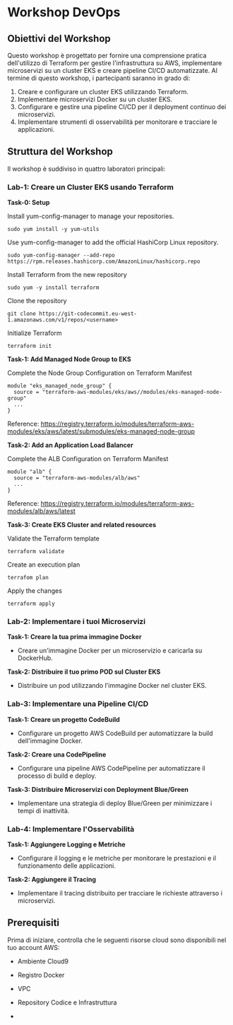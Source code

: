 # Workshop DevOps

## Obiettivi del Workshop

Questo workshop è progettato per fornire una comprensione pratica dell'utilizzo di Terraform per gestire l'infrastruttura su AWS, implementare microservizi su un cluster EKS e creare pipeline CI/CD automatizzate. Al termine di questo workshop, i partecipanti saranno in grado di:

1. Creare e configurare un cluster EKS utilizzando Terraform.
2. Implementare microservizi Docker su un cluster EKS.
3. Configurare e gestire una pipeline CI/CD per il deployment continuo dei microservizi.
4. Implementare strumenti di osservabilità per monitorare e tracciare le applicazioni.

## Struttura del Workshop

Il workshop è suddiviso in quattro laboratori principali:

### Lab-1: Creare un Cluster EKS usando Terraform

**Task-0: Setup**

Install yum-config-manager to manage your repositories.

`sudo yum install -y yum-utils`

Use yum-config-manager to add the official HashiCorp Linux repository.

`sudo yum-config-manager --add-repo https://rpm.releases.hashicorp.com/AmazonLinux/hashicorp.repo`

Install Terraform from the new repository

`sudo yum -y install terraform`

Clone the repository

`git clone https://git-codecommit.eu-west-1.amazonaws.com/v1/repos/<username>`

Initialize Terraform

`terraform init`

**Task-1: Add Managed Node Group to EKS**

Complete the Node Group Configuration on Terraform Manifest

```
module "eks_managed_node_group" {
  source = "terraform-aws-modules/eks/aws//modules/eks-managed-node-group"
  ...
}
```
Reference: https://registry.terraform.io/modules/terraform-aws-modules/eks/aws/latest/submodules/eks-managed-node-group

**Task-2: Add an Application Load Balancer**

Complete the ALB Configuration on Terraform Manifest

```
module "alb" {
  source = "terraform-aws-modules/alb/aws"
  ...
}
```
Reference: https://registry.terraform.io/modules/terraform-aws-modules/alb/aws/latest


**Task-3: Create EKS Cluster and related resources**

Validate the Terraform template

`terraform validate`

Create an execution plan

`terrafom plan`

Apply the changes

`terraform apply`

### Lab-2: Implementare i tuoi Microservizi

**Task-1: Creare la tua prima immagine Docker**
- Creare un'immagine Docker per un microservizio e caricarla su DockerHub.

**Task-2: Distribuire il tuo primo POD sul Cluster EKS**
- Distribuire un pod utilizzando l'immagine Docker nel cluster EKS.

### Lab-3: Implementare una Pipeline CI/CD

**Task-1: Creare un progetto CodeBuild**
- Configurare un progetto AWS CodeBuild per automatizzare la build dell'immagine Docker.

**Task-2: Creare una CodePipeline**
- Configurare una pipeline AWS CodePipeline per automatizzare il processo di build e deploy.

**Task-3: Distribuire Microservizi con Deployment Blue/Green**
- Implementare una strategia di deploy Blue/Green per minimizzare i tempi di inattività.

### Lab-4: Implementare l'Osservabilità

**Task-1: Aggiungere Logging e Metriche**
- Configurare il logging e le metriche per monitorare le prestazioni e il funzionamento delle applicazioni.

**Task-2: Aggiungere il Tracing**
- Implementare il tracing distribuito per tracciare le richieste attraverso i microservizi.

## Prerequisiti

Prima di iniziare, controlla che le seguenti risorse cloud sono disponibili nel tuo account AWS:
- Ambiente Cloud9
- Registro Docker
- VPC
- Repository Codice e Infrastruttura 

- 

